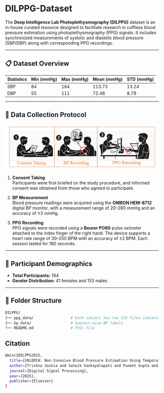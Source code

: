 # DILPPG-Dataset

The **Deep Intelligence Lab Photoplethysmography (DILPPG)** dataset is an in-house curated resource designed to facilitate research in cuffless blood pressure estimation using photoplethysmography (PPG) signals. It includes synchronized measurements of systolic and diastolic blood pressure (SBP/DBP) along with corresponding PPG recordings.

---

## 📋 Dataset Overview

   | Statistics | Min (mmHg) | Max (mmHg) | Mean (mmHg) | STD (mmHg) |
   |------------|------------|------------|--------------|------------|
   | SBP        | 84         | 164        | 113.73       | 13.24      |
   | DBP        | 55         | 111        | 72.48        | 8.79       |

---

## 🧪 Data Collection Protocol

![Data Collection Setup](images/BP-collection(PPG-BP).png)

1. **Consent Taking**  
   Participants were first briefed on the study procedure, and informed consent was obtained from those who agreed to participate.

2. **BP Measurement**  
   Blood pressure readings were acquired using the **OMRON HEM-8712** digital BP monitor, with a measurement range of 20–280 mmHg and an accuracy of ±3 mmHg.

3. **PPG Recording**  
   PPG signals were recorded using a **Beurer PO80** pulse oximeter attached to the index finger of the right hand. The device supports a heart rate range of 30–250 BPM with an accuracy of ±2 BPM. Each session lasted for 180 seconds.

---

## 👥 Participant Demographics

- **Total Participants:** 194  
- **Gender Distribution:** 41 females and 153 males

---

## 📁 Folder Structure

```bash
DILPPG/
├── ppg_data/                 # Each subject has two CSV files containing PPG signals. For example, subject S1 has files named S1_1.csv and S1_2.csv, with each file containing 90 seconds of PPG recordings.
├── bp_data/                  # Subject-wise BP labels  
└── README.md                 # This file
```
##  Citation
```bash
@misc{DILPPG2025,
  title={VOLEMIA: Non-Invasive Blood Pressure Estimation Using Temporal-Spectral Convolutional Network},
  author={Trishna Saikia and Satwik Vankayalapati and Puneet Gupta and Pasi Liljeberg},
  journal={Digital Signal Processing},
  year={2025},
  publisher={Elsevier}
}


